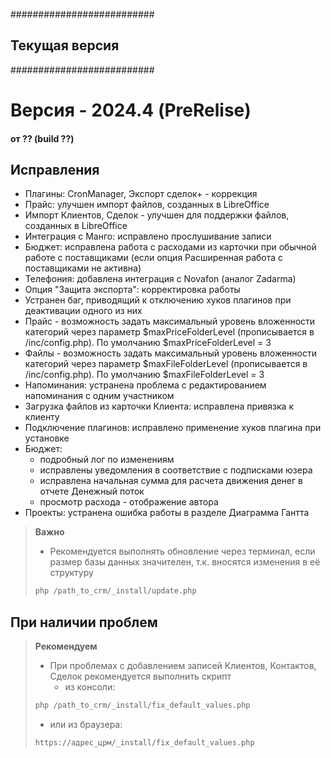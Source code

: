 ##########################
##    Текущая версия    ##
##########################

<a id="??"></a>
# Версия - 2024.4 (PreRelise)
#### от ?? (build ??)

## Исправления

- Плагины: CronManager, Экспорт сделок+ - коррекция
- Прайс: улучшен импорт файлов, созданных в LibreOffice
- Импорт Клиентов, Сделок - улучшен для поддержки файлов, созданных в LibreOffice
- Интеграция с Манго: исправлено прослушивание записи
- Бюджет: исправлена работа с расходами из карточки при обычной работе с поставщиками (если опция Расширенная работа с поставщиками не активна)
- Телефония: добавлена интеграция с Novafon (аналог Zadarma)
- Опция "Защита экспорта": корректировка работы
- Устранен баг, приводящий к отключению хуков плагинов при деактивации одного из них
- Прайс - возможность задать максимальный уровень вложенности категорий через параметр $maxPriceFolderLevel (прописывается в /inc/config.php). По умолчанию $maxPriceFolderLevel = 3
- Файлы - возможность задать максимальный уровень вложенности категорий через параметр $maxFileFolderLevel (прописывается в /inc/config.php). По умолчанию $maxFileFolderLevel = 3
- Напоминания: устранена проблема с редактированием напоминания с одним участником
- Загрузка файлов из карточки Клиента: исправлена привязка к клиенту
- Подключение плагинов: исправлено применение хуков плагина при установке
- Бюджет:
  - подробный лог по изменениям
  - исправлены уведомления в соответствие с подписками юзера
  - исправлена начальная сумма для расчета движения денег в отчете Денежный поток
  - просмотр расхода - отображение автора
- Проекты: устранена ошибка работы в разделе Диаграмма Гантта

>
> <b class="red">Важно</b>
> - Рекомендуется выполнять обновление через терминал, если размер базы данных значителен, т.к. вносятся изменения в её структуру
> ```php
> php /path_to_crm/_install/update.php
> ```
>

## При наличии проблем

>
> <b class="red">Рекомендуем</b>
> - При проблемах с добавлением записей Клиентов, Контактов, Сделок рекомендуется выполнить скрипт
>   - из консоли:
> ```php
> php /path_to_crm/_install/fix_default_values.php
> ```
>    - или из браузера:
> ```html
> https://адрес_црм/_install/fix_default_values.php
> ```
>